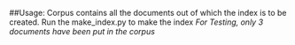 ##Usage:
Corpus contains all the documents out of which the index is to be created.
Run the make_index.py to make the index
*For Testing, only 3 documents have been put in the corpus*

